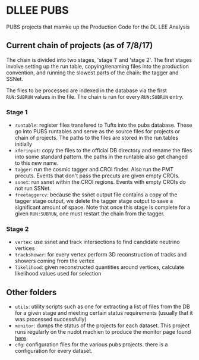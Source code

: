 # DLLEE PUBS

PUBS projects that mamke up the Production Code for the DL LEE Analysis

## Current chain of projects (as of 7/8/17)

The chain is divided into two stages, 'stage 1' and 'stage 2'. The first stages involve
setting up the run table, copying/renaming files into the production convention,
and running the slowest parts of the chain: the tagger and SSNet.

The files to be processed are indexed in the database via the first `RUN:SUBRUN` values in the file.
The chain is run for every `RUN:SUBRUN` entry.

### Stage 1

* `runtable`: register files transfered to Tufts into the pubs database. 
  These go into PUBS runtables and serve as the source files for projects or chain of projects.
  The paths to the files are stored in the run tables initially
* `xferinput`: copy the files to the official DB directory and rename the files into
  some standard pattern. the paths in the runtable also get changed to this new name.
* `tagger`: run the cosmic tagger and CROI finder. Also run the PMT precuts. 
  Events that don't pass the precuts are given empty CROIs.
* `ssnet`: run ssnet within the CROI regions. Events with empty CROIs do not run SSNet.
* `freetaggercv`: because the ssnet output file contains a copy of the tagger stage output, 
  we delete the tagger stage output to save a significant amount of space. Note that once this
  stage is complete for a given `RUN:SUBRUN`, one must restart the chain from the tagger.

### Stage 2

* `vertex`: use ssnet and track intersections to find candidate neutrino vertices
* `trackshower`: for every vertex perform 3D reconstruction of tracks and showers coming from the vertex
* `likelihood`: given reconstructed quantities around vertices, calculate likelihood values used for selection

## Other folders

* `utils`: utility scripts such as one for extracting a list of files from the DB for a given stage and meeting certain status requirements (usually that it was processed successfully)
* `monitor`: dumps the status of the projects for each dataset. This project runs regularly on the nudot machien to produce the monitor page found [here](http://nudot.lns.mit.edu/taritree/dlleepubsummary.html).
* `cfg`: configuration files for the various pubs projects. there is a configuration for every dataset.